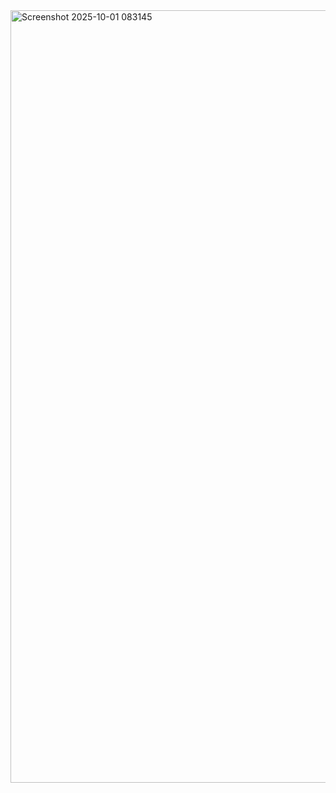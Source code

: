<img width="2256" height="1236" alt="Screenshot 2025-10-01 083145" src="https://github.com/user-attachments/assets/eb0486e8-1c06-4613-9e97-c46f7f48c4dd" />






